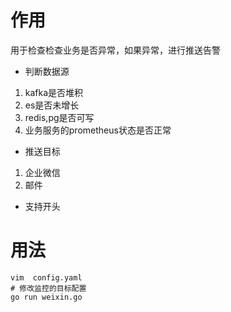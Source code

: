 # 作用
用于检查检查业务是否异常，如果异常，进行推送告警

- 判断数据源
1. kafka是否堆积
2. es是否未增长
3. redis,pg是否可写
4. 业务服务的prometheus状态是否正常

- 推送目标
1. 企业微信
2. 邮件

- 支持开头

# 用法
``` shell 
vim  config.yaml
# 修改监控的目标配置
go run weixin.go 
```
